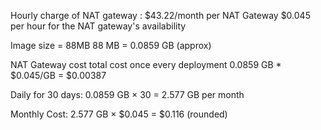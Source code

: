 
Hourly charge of NAT gateway :  $43.22/month per NAT Gateway
$0.045 per hour for the NAT gateway's availability

Image size = 88MB
88 MB = 0.0859 GB (approx)

NAT Gateway cost total cost once every deployment
0.0859 GB * $0.045/GB = $0.00387

Daily for 30 days:
0.0859 GB × 30 = 2.577 GB per month

Monthly Cost:
2.577 GB × $0.045 = $0.116 (rounded)

